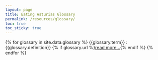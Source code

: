 ```yaml
---
layout: page
title: Eating Asturias Glossary
permalink: /resources/glossary/
toc: true
toc_sticky: true
---
```

{% for glossary in site.data.glossary %}
{{glossary.term}}
: {{glossary.definition}} {% if glossary.url %}<a href="{{glossary.url}}">read more...</a>{% endif %}
{% endfor %}